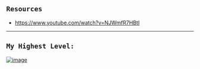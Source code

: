 ## `Resources`

- https://www.youtube.com/watch?v=NJWmfR7HBtI

---------------

## `My Highest Level:`

[![image](https://user-images.githubusercontent.com/50515418/232382594-841b2fb0-0e10-425f-878f-698579aa1c7e.png)](https://imvickykumar999.github.io/1D-Game/)
